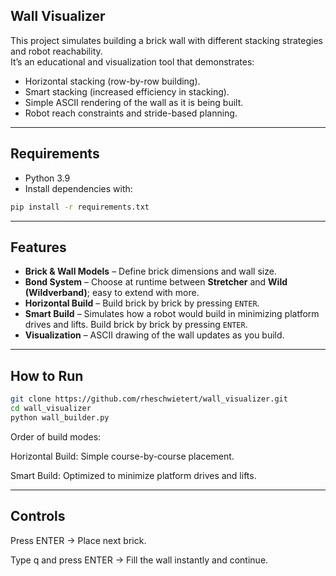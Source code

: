 ## Wall Visualizer

This project simulates building a brick wall with different stacking strategies and robot reachability.  
It’s an educational and visualization tool that demonstrates:
- Horizontal stacking (row-by-row building).
- Smart stacking (increased efficiency in stacking).
- Simple ASCII rendering of the wall as it is being built.
- Robot reach constraints and stride-based planning.

---

## Requirements

- Python 3.9
- Install dependencies with:

```bash
pip install -r requirements.txt
```

---

## Features
- **Brick & Wall Models** – Define brick dimensions and wall size.
- **Bond System** – Choose at runtime between **Stretcher** and **Wild (Wildverband)**; easy to extend with more.
- **Horizontal Build** – Build brick by brick by pressing `ENTER`.
- **Smart Build** – Simulates how a robot would build in minimizing platform drives and lifts. Build brick by brick by pressing `ENTER`.
- **Visualization** – ASCII drawing of the wall updates as you build.

---

##  How to Run

   ```bash
   git clone https://github.com/rheschwietert/wall_visualizer.git
   cd wall_visualizer
   python wall_builder.py
```
   
Order of build modes:

Horizontal Build: Simple course-by-course placement.

Smart Build: Optimized to minimize platform drives and lifts.

---

## Controls

Press ENTER → Place next brick.

Type q and press ENTER → Fill the wall instantly and continue.

